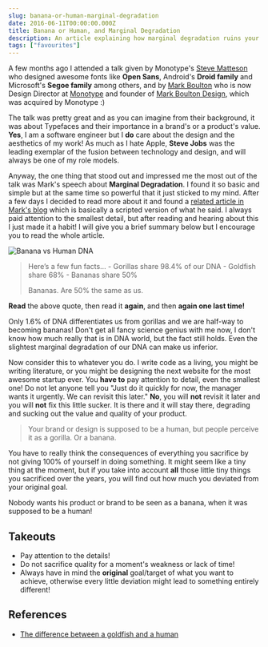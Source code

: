 ```yaml
---
slug: banana-or-human-marginal-degradation
date: 2016-06-11T00:00:00.000Z
title: Banana or Human, and Marginal Degradation
description: An article explaining how marginal degradation ruins your goals
tags: ["favourites"]
---
```


A few months ago I attended a talk given by Monotype's [Steve Matteson](http://monotype.de/studio/steve-matteson) who designed awesome fonts like **Open Sans**, Android's **Droid family** and Microsoft's **Segoe family** among others, and by [Mark Boulton](http://markboulton.co.uk/) who is now Design Director at [Monotype](http://monotype.com/) and founder of [Mark Boulton Design](http://www.markboultondesign.com/), which was acquired by Monotype :)

The talk was pretty great and as you can imagine from their background, it was about Typefaces and their importance in a brand's or a product's value. **Yes**, I am a software engineer but I **do** care about the design and the aesthetics of my work! As much as I hate Apple, **Steve Jobs** was the leading exemplar of the fusion between technology and design, and will always be one of my role models.

Anyway, the one thing that stood out and impressed me the most out of the talk was Mark's speech about **Marginal Degradation**. I found it so basic and simple but at the same time so powerful that it just sticked to my mind. After a few days I decided to read more about it and found a [related article in Mark's blog](http://markboulton.co.uk/journal/marginal-degredation) which is basically a scripted version of what he said. I always paid attention to the smallest detail, but after reading and hearing about this I just made it a habit! I will give you a brief summary below but I encourage you to read the whole article.

![Banana vs Human DNA](/articles/banana-or-human-marginal-degradation/banana-small.jpg "Banana vs Human DNA")

> Here’s a few fun facts… - Gorillas share 98.4% of our DNA - Goldfish share 68% - Bananas share 50%
>
> Bananas. Are 50% the same as us.

**Read** the above quote, then read it **again**, and then **again one last time!**

Only 1.6% of DNA differentiates us from gorillas and we are half-way to becoming bananas! Don't get all fancy science genius with me now, I don't know how much really that is in DNA world, but the fact still holds. Even the slightest marginal degradation of our DNA can make us inferior.

Now consider this to whatever you do. I write code as a living, you might be writing literature, or you might be designing the next website for the most awesome startup ever. You **have to** pay attention to detail, even the smallest one! Do not let anyone tell you "Just do it quickly for now, the manager wants it urgently. We can revisit this later." **No**, you will **not** revisit it later and you will **not** fix this little sucker. It is there and it will stay there, degrading and sucking out the value and quality of your product.

> Your brand or design is supposed to be a human, but people perceive it as a gorilla. Or a banana.

You have to really think the consequences of everything you sacrifice by not giving 100% of yourself in doing something. It might seem like a tiny thing at the moment, but if you take into account **all** those little tiny things you sacrificed over the years, you will find out how much you deviated from your original goal. 

Nobody wants his product or brand to be seen as a banana, when it was supposed to be a human!

## Takeouts

* Pay attention to the details!
* Do not sacrifice quality for a moment's weakness or lack of time!
* Always have in mind the **original** goal/target of what you want to achieve, otherwise every little deviation might lead to something entirely different!

## References

* [The difference between a goldfish and a human](http://markboulton.co.uk/journal/marginal-degredation)
